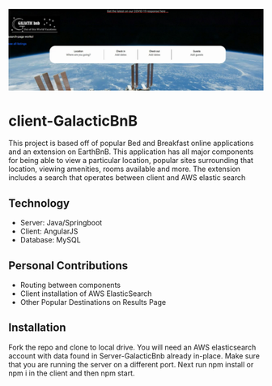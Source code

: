 ![alt text](/img/Capture.PNG)

# client-GalacticBnB
This project is based off of popular Bed and Breakfast online applications and an extension on EarthBnB. This application has all major components for being able to view a particular location, popular sites surrounding that location, viewing amenities, rooms available and more. The extension includes a search that operates between client and AWS elastic search

## Technology
  * Server: Java/Springboot
  * Client: AngularJS
  * Database: MySQL
  
## Personal Contributions
  * Routing between components
  * Client installation of AWS ElasticSearch
  * Other Popular Destinations on Results Page
  
## Installation
Fork the repo and clone to local drive. You will need an AWS elasticsearch account with data found in Server-GalacticBnb already in-place. Make sure that you are running the server on a different port. Next run npm install or npm i in the client and then npm start.
